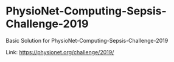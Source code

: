 # PhysioNet-Computing-Sepsis-Challenge-2019

Basic Solution for PhysioNet-Computing-Sepsis-Challenge-2019

Link: https://physionet.org/challenge/2019/
